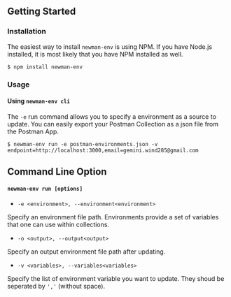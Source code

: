 ## Getting Started

### Installation
The easiest way to install `newman-env` is using NPM. If you have Node.js installed, it is most likely that you have NPM installed as well.

```
$ npm install newman-env
```

### Usage

#### Using `newman-env cli`

The `-e` run command allows you to specify a environment as a source to update. You can easily export your Postman Collection as a json file from the Postman App.

```
$ newman-env run -e postman-environments.json -v endpoint=http://localhost:3000,email=gemini.wind285@gmail.com
```


## Command Line Option

#### ```newman-env run [options]```

- ```-e <environment>, --environment<environment>```

Specify an environment file path. Environments provide a set of variables that one can use within collections.

- ```-o <output>, --output<output>```

Specify an output environment file path after updating.

- ```-v <variables>, --variables<variables>```

Specify the list of environment variable you want to update. They shoud be seperated by ```','``` (without space).